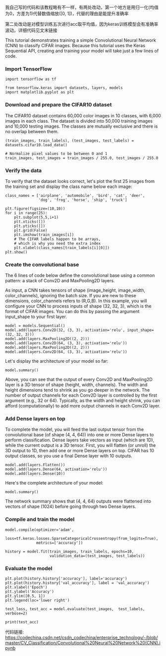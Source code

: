 我自己写的代码和该教程略有不一样，有两处改动，第一个地方是用归一化(均值为0，方差为1)代替数值缩放([0, 1])，代替的理由是能提升准确率

第二处改动是对模型训练五次进行acc取平均值，因为keras训练模型会有准确率波动，详细代码见文末链接

This tutorial demonstrates training a simple Convolutional Neural Network (CNN) to classify CIFAR images. Because this tutorial uses the Keras Sequential API, creating and training your model will take just a few lines of code.

### Import TensorFlow

```
import tensorflow as tf

from tensorflow.keras import datasets, layers, models
import matplotlib.pyplot as plt
```

### Download and prepare the CIFAR10 dataset

The CIFAR10 dataset contains 60,000 color images in 10 classes, with 6,000 images in each class. The dataset is divided into 50,000 training images and 10,000 testing images. The classes are mutually exclusive and there is no overlap between them.

```
(train_images, train_labels), (test_images, test_labels) = datasets.cifar10.load_data()

# Normalize pixel values to be between 0 and 1
train_images, test_images = train_images / 255.0, test_images / 255.0
```

### Verify the data

To verify that the dataset looks correct, let's plot the first 25 images from the training set and display the class name below each image:

```
class_names = ['airplane', 'automobile', 'bird', 'cat', 'deer',
               'dog', 'frog', 'horse', 'ship', 'truck']

plt.figure(figsize=(10,10))
for i in range(25):
    plt.subplot(5,5,i+1)
    plt.xticks([])
    plt.yticks([])
    plt.grid(False)
    plt.imshow(train_images[i])
    # The CIFAR labels happen to be arrays, 
    # which is why you need the extra index
    plt.xlabel(class_names[train_labels[i][0]])
plt.show()
```

### Create the convolutional base

The 6 lines of code below define the convolutional base using a common pattern: a stack of Conv2D and MaxPooling2D layers.

As input, a CNN takes tensors of shape (image_height, image_width, color_channels), ignoring the batch size. If you are new to these dimensions, color_channels refers to (R,G,B). In this example, you will configure your CNN to process inputs of shape (32, 32, 3), which is the format of CIFAR images. You can do this by passing the argument input_shape to your first layer.

```
model = models.Sequential()
model.add(layers.Conv2D(32, (3, 3), activation='relu', input_shape=(32, 32, 3)))
model.add(layers.MaxPooling2D((2, 2)))
model.add(layers.Conv2D(64, (3, 3), activation='relu'))
model.add(layers.MaxPooling2D((2, 2)))
model.add(layers.Conv2D(64, (3, 3), activation='relu'))
```

Let's display the architecture of your model so far:

```
model.summary()
```

Above, you can see that the output of every Conv2D and MaxPooling2D layer is a 3D tensor of shape (height, width, channels). The width and height dimensions tend to shrink as you go deeper in the network. The number of output channels for each Conv2D layer is controlled by the first argument (e.g., 32 or 64). Typically, as the width and height shrink, you can afford (computationally) to add more output channels in each Conv2D layer.

### Add Dense layers on top

To complete the model, you will feed the last output tensor from the convolutional base (of shape (4, 4, 64)) into one or more Dense layers to perform classification. Dense layers take vectors as input (which are 1D), while the current output is a 3D tensor. First, you will flatten (or unroll) the 3D output to 1D, then add one or more Dense layers on top. CIFAR has 10 output classes, so you use a final Dense layer with 10 outputs.

```
model.add(layers.Flatten())
model.add(layers.Dense(64, activation='relu'))
model.add(layers.Dense(10))
```

Here's the complete architecture of your model:

```
model.summary()
```

The network summary shows that (4, 4, 64) outputs were flattened into vectors of shape (1024) before going through two Dense layers.

### Compile and train the model

```
model.compile(optimizer='adam',
              loss=tf.keras.losses.SparseCategoricalCrossentropy(from_logits=True),
              metrics=['accuracy'])

history = model.fit(train_images, train_labels, epochs=10, 
                    validation_data=(test_images, test_labels))
```

### Evaluate the model

```
plt.plot(history.history['accuracy'], label='accuracy')
plt.plot(history.history['val_accuracy'], label = 'val_accuracy')
plt.xlabel('Epoch')
plt.ylabel('Accuracy')
plt.ylim([0.5, 1])
plt.legend(loc='lower right')

test_loss, test_acc = model.evaluate(test_images,  test_labels, verbose=2)
```

```
print(test_acc)
```

代码链接: https://codechina.csdn.net/csdn_codechina/enterprise_technology/-/blob/master/CV_Classification/Convolutional%20Neural%20Network%20(CNN).ipynb